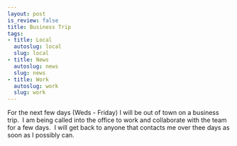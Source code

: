 ```yaml
--- 
layout: post
is_review: false
title: Business Trip
tags: 
- title: Local
  autoslug: local
  slug: local
- title: News
  autoslug: news
  slug: news
- title: Work
  autoslug: work
  slug: work
---
```


For the next few days (Weds - Friday) I will be out of town on a business trip.  I am being called into the office to work and collaborate with the team for a few days.  I will get back to anyone that contacts me over thee days as soon as I possibly can.
